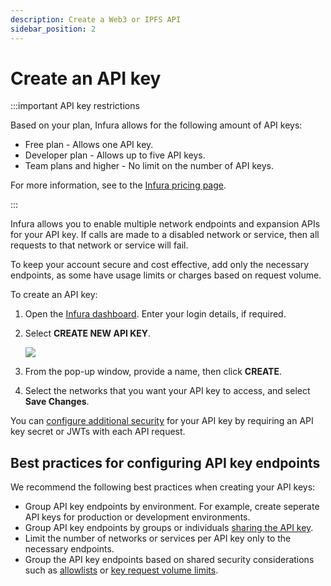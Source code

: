 ```yaml
---
description: Create a Web3 or IPFS API
sidebar_position: 2
---
```


# Create an API key

:::important API key restrictions

Based on your plan, Infura allows for the following amount of API keys:

- Free plan - Allows one API key.
- Developer plan - Allows up to five API keys.
- Team plans and higher - No limit on the number of API keys.

For more information, see to the [Infura pricing page](https://www.infura.io/pricing).

:::

Infura allows you to enable multiple network endpoints and expansion APIs for your API key. If calls are
made to a disabled network or service, then all requests to that network or service will fail.

To keep your account secure and cost effective, add only the necessary endpoints, as some have usage limits or charges based
on request volume.

To create an API key:

1. Open the [Infura dashboard](https://infura.io/dashboard). Enter your login details, if required.
1. Select **CREATE NEW API KEY**.

    <div class="left-align-container">
    <div class="img-large">
        <img
        src={require('../../images/create_key.png').default}
        />
    </div>
    </div> 
1. From the pop-up window, provide a name, then click **CREATE**.
1. Select the networks that you want your API key to access, and select **Save Changes**.

You can [configure additional security](./secure-an-api/) for your API key by requiring an API key secret or JWTs with
each API request.

## Best practices for configuring API key endpoints

We recommend the following best practices when creating your API keys:

- Group API key endpoints by environment. For example, create seperate API keys for production or development environments.
- Group API key endpoints by groups or individuals [sharing the API key](../how-to/project-sharing.md).
- Limit the number of networks or services per API key only to the necessary endpoints.
- Group the API key endpoints based on shared security considerations such as
    [allowlists](../how-to/secure-an-api/use-an-allowlist.md) or
    [key request volume limits](../how-to/secure-an-api/set-rate-limits.md).